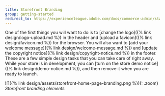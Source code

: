 ```yaml
---
title: Storefront Branding
group: getting-started
redirect_to: https://experienceleague.adobe.com/docs/commerce-admin/start/setup/storefront-branding.html
---
```


One of the first things you will want to do is to [change the logo]({% link design/logo-upload.md %}) in the header and [upload a favicon]({% link design/favicon.md %}) for the browser. You will also want to [add your welcome message]({% link design/welcome-message.md %}) and [update the copyright notice]({% link design/copyright-notice.md %}) in the footer. These are a few simple design tasks that you can take care of right away. While your store is in development, you can [turn on the store demo notice]({% link design/demo-notice.md %}), and then remove it when you are ready to launch.

![]({% link design/assets/storefront-home-page-branding.png %}){: .zoom}
_Storefront branding elements_
